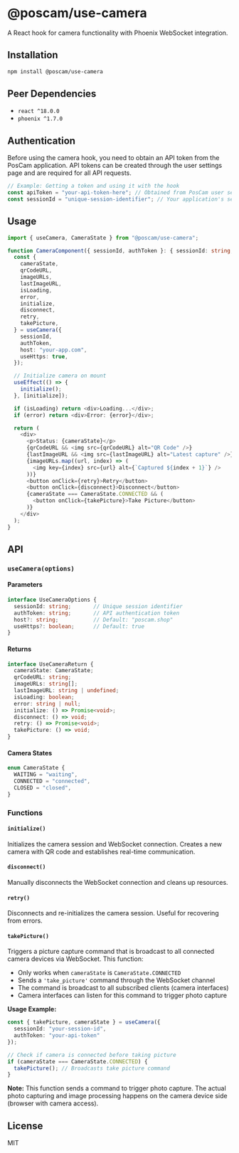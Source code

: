 # @poscam/use-camera

A React hook for camera functionality with Phoenix WebSocket integration.

## Installation

```bash
npm install @poscam/use-camera
```

## Peer Dependencies

- `react ^18.0.0`
- `phoenix ^1.7.0`

## Authentication

Before using the camera hook, you need to obtain an API token from the PosCam application. API tokens can be created through the user settings page and are required for all API requests.

```typescript
// Example: Getting a token and using it with the hook
const apiToken = "your-api-token-here"; // Obtained from PosCam user settings
const sessionId = "unique-session-identifier"; // Your application's session ID
```

## Usage

```typescript
import { useCamera, CameraState } from "@poscam/use-camera";

function CameraComponent({ sessionId, authToken }: { sessionId: string, authToken: string }) {
  const {
    cameraState,
    qrCodeURL,
    imageURLs,
    lastImageURL,
    isLoading,
    error,
    initialize,
    disconnect,
    retry,
    takePicture,
  } = useCamera({
    sessionId,
    authToken,
    host: "your-app.com",
    useHttps: true,
  });

  // Initialize camera on mount
  useEffect(() => {
    initialize();
  }, [initialize]);

  if (isLoading) return <div>Loading...</div>;
  if (error) return <div>Error: {error}</div>;

  return (
    <div>
      <p>Status: {cameraState}</p>
      {qrCodeURL && <img src={qrCodeURL} alt="QR Code" />}
      {lastImageURL && <img src={lastImageURL} alt="Latest capture" />}
      {imageURLs.map((url, index) => (
        <img key={index} src={url} alt={`Captured ${index + 1}`} />
      ))}
      <button onClick={retry}>Retry</button>
      <button onClick={disconnect}>Disconnect</button>
      {cameraState === CameraState.CONNECTED && (
        <button onClick={takePicture}>Take Picture</button>
      )}
    </div>
  );
}
```

## API

### `useCamera(options)`

#### Parameters

```typescript
interface UseCameraOptions {
  sessionId: string;       // Unique session identifier
  authToken: string;       // API authentication token
  host?: string;           // Default: "poscam.shop"
  useHttps?: boolean;      // Default: true
}
```

#### Returns

```typescript
interface UseCameraReturn {
  cameraState: CameraState;
  qrCodeURL: string;
  imageURLs: string[];
  lastImageURL: string | undefined;
  isLoading: boolean;
  error: string | null;
  initialize: () => Promise<void>;
  disconnect: () => void;
  retry: () => Promise<void>;
  takePicture: () => void;
}
```

#### Camera States

```typescript
enum CameraState {
  WAITING = "waiting",
  CONNECTED = "connected",
  CLOSED = "closed",
}
```

### Functions

#### `initialize()`
Initializes the camera session and WebSocket connection. Creates a new camera with QR code and establishes real-time communication.

#### `disconnect()`
Manually disconnects the WebSocket connection and cleans up resources.

#### `retry()`
Disconnects and re-initializes the camera session. Useful for recovering from errors.

#### `takePicture()`
Triggers a picture capture command that is broadcast to all connected camera devices via WebSocket. This function:

- Only works when `cameraState` is `CameraState.CONNECTED`
- Sends a `'take_picture'` command through the WebSocket channel
- The command is broadcast to all subscribed clients (camera interfaces)
- Camera interfaces can listen for this command to trigger photo capture

**Usage Example:**
```typescript
const { takePicture, cameraState } = useCamera({
  sessionId: "your-session-id",
  authToken: "your-api-token"
});

// Check if camera is connected before taking picture
if (cameraState === CameraState.CONNECTED) {
  takePicture(); // Broadcasts take picture command
}
```

**Note:** This function sends a command to trigger photo capture. The actual photo capturing and image processing happens on the camera device side (browser with camera access).

## License

MIT
